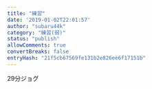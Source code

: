 ```yaml
---
title: "練習"
date: '2019-01-02T22:01:57'
author: "subaru44k"
category: "練習(弱)"
status: "publish"
allowComments: true
convertBreaks: false
entryHash: "21f5cb67569fe131b2e826ee6f17151b"
---
```

29分ジョグ
